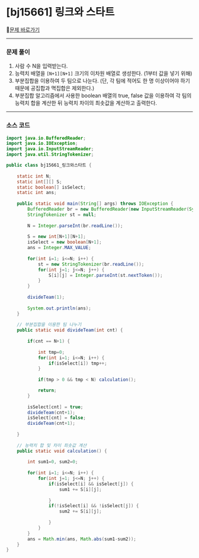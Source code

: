 # [bj15661] 링크와 스타트

📖[문제 바로가기](https://www.acmicpc.net/problem/15661)



---

### 문제 풀이

1. 사람 수 N을 입력받는다.
2. 능력치 배열을 `[N+1][N+1]` 크기의 이차원 배열로 생성한다. (1부터 값을 넣기 위해)
3. 부분집합을 이용하여 두 팀으로 나눈다. (단, 각 팀에 적어도 한 명 이상이어야 하기 때문에 공집합과 멱집합은 제외한다.)
4. 부분집합 알고리즘에서 사용한 boolean 배열의 true, false 값을 이용하여 각 팀의 능력치 합을 계산한 뒤 능력치 차이의 최솟값을 계산하고 출력한다.



-----

### 소스 코드

```java
import java.io.BufferedReader;
import java.io.IOException;
import java.io.InputStreamReader;
import java.util.StringTokenizer;

public class bj15661_링크와스타트 {
	
	static int N;
	static int[][] S;
	static boolean[] isSelect;
	static int ans;
	
	public static void main(String[] args) throws IOException {
		BufferedReader br = new BufferedReader(new InputStreamReader(System.in));
		StringTokenizer st = null;
		
		N = Integer.parseInt(br.readLine());
		
		S = new int[N+1][N+1];
		isSelect = new boolean[N+1];
		ans = Integer.MAX_VALUE;
		
		for(int i=1; i<=N; i++) {
			st = new StringTokenizer(br.readLine());
			for(int j=1; j<=N; j++) {
				S[i][j] = Integer.parseInt(st.nextToken());
			}
		}
		
		divideTeam(1);
		
		System.out.println(ans);
	}
	
	// 부분집합을 이용한 팀 나누기
	public static void divideTeam(int cnt) {
		
		if(cnt == N+1) {
			
			int tmp=0;
			for(int i=1; i<=N; i++) {
				if(isSelect[i]) tmp++;
			}
	
			if(tmp > 0 && tmp < N) calculation();

			return;
		}
		
		isSelect[cnt] = true;
		divideTeam(cnt+1);
		isSelect[cnt] = false;
		divideTeam(cnt+1);
		
	}
	
	// 능력치 합 및 차이 최솟값 계산
	public static void calculation() { 
		
		int sum1=0, sum2=0;
		
		for(int i=1; i<=N; i++) {
			for(int j=1; j<=N; j++) {
				if(isSelect[i] && isSelect[j]) {
					sum1 += S[i][j];
					
				} 
				if(!isSelect[i] && !isSelect[j]) {
					sum2 += S[i][j];
					
				}
			}
		}
		ans = Math.min(ans, Math.abs(sum1-sum2));
	}
}

```

